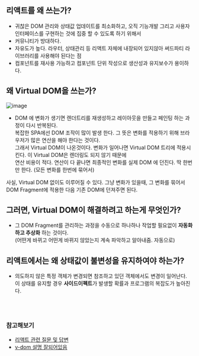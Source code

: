 ## 리액트를 왜 쓰는가?
- 귀찮은 DOM 관리와 상태값 업데이트를 최소화하고, 오직 기능개발 그리고 사용자 인터페이스를 구현하는 것에 집중 할 수 있도록 하기 위해서
- 커뮤니티가 방대하다.
- 자유도가 높다. 라우터, 상태관리 등 리액트 자체에 내장되어 있지않아 써드파티 라이브러리를 사용해야 된다는 점
- 컴포넌트를 재사용 가능하고 컴포넌트 단위 작성으로 생산성과 유지보수가 용이하다.

## 왜 Virtual DOM을 쓰는가?
![image](https://user-images.githubusercontent.com/43921054/108168505-c4e02d80-713a-11eb-9c5a-b3827ec570e0.png)
- DOM 에 변화가 생기면 렌더트리를 재생성하고 레이아웃을 만들고 페인팅 하는 과정이 다시 반복된다.   
복잡한 SPA에선 DOM 조작이 많이 발생 한다. 그 뜻은 변화를 적용하기 위해 브라우저가 많은 연산을 해야 한다는 것이다.   
그래서 Virtual DOM이 나온것이다. 변화가 일어나면 Virtual DOM 트리에 적용시킨다. 이 Virtual DOM은 렌더링도 되지 않기 때문에   
연산 비용이 적다. 연산이 다 끝나면 최종적인 변화를 실제 DOM 에 던진다. 딱 한번만 한다. (모든 변화를 한번에 묶어서)   

사실, Virtual DOM 없이도 이루어질 수 있다. 그냥 변화가 있을때, 그 변화를 묶어서 DOM Fragment에 적용한 다음 기존 DOM에 던져주면 된다.

## 그러면, Virtual DOM이 해결하려고 하는게 무엇인가?
- 그 DOM Fragment를 관리하는 과정을 수동으로 하나하나 작업할 필요없이 **자동화하고 추상화** 하는 것이다.   
(어떤게 바뀌고 어떤게 바뀌지 않았는지 계속 파악하고 알아내줌. 자동으로)
   
   
   
## 리액트에서는 왜 상태값이 불변성을 유지하여야 하는가?
- 의도하지 않은 특정 객체가 변경되면 참조하고 있던 객체에서도 변경이 일어난다.   
이 상태를 유지할 경우 **사이드이펙트**가 발생할 확률과 프로그램의 복잡도가 높아진다.

<br>
<br>

### 참고해보기
- [리액트 관련 질문 및 답변](https://velog.io/@sgyos000/React-%EA%B4%80%EB%A0%A8-%EC%A7%88%EB%AC%B8-%EB%B0%8F-%EB%8B%B5%EB%B3%80)
- [v-dom 설명 잘되어있음](https://github.com/kyu9341/TIL/blob/main/React/virtualDOM.md)
